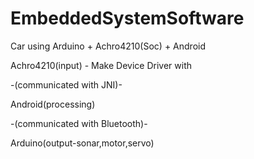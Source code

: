 # EmbeddedSystemSoftware

Car using Arduino + Achro4210(Soc) + Android 

Achro4210(input) - Make Device Driver with   

-(communicated with JNI)- 

Android(processing)

-(communicated with Bluetooth)- 

Arduino(output-sonar,motor,servo)  

